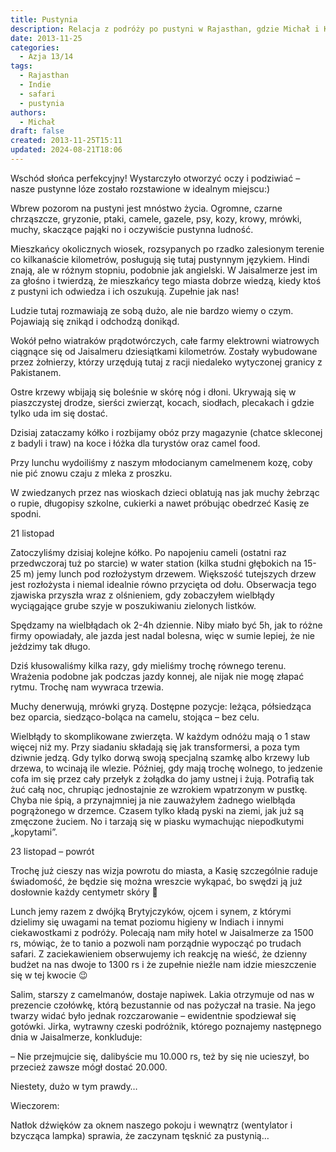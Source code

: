 ```yaml
---
title: Pustynia
description: Relacja z podróży po pustyni w Rajasthan, gdzie Michał i Kasia odkrywają życie na pustyni, spotykają lokalnych mieszkańców i doświadczają uroków safari na wielbłądach.
date: 2013-11-25
categories:
  - Azja 13/14
tags:
  - Rajasthan
  - Indie
  - safari
  - pustynia
authors:
  - Michał
draft: false
created: 2013-11-25T15:11
updated: 2024-08-21T18:06
---
```

Wschód słońca perfekcyjny! Wystarczyło otworzyć oczy i podziwiać – nasze pustynne lóze zostało rozstawione w idealnym miejscu:)

Wbrew pozorom na pustyni jest mnóstwo życia. Ogromne, czarne chrząszcze, gryzonie, ptaki, camele, gazele, psy, kozy, krowy, mrówki, muchy, skaczące pająki no i oczywiście pustynna ludność.

Mieszkańcy okolicznych wiosek, rozsypanych po rzadko zalesionym terenie co kilkanaście kilometrów, posługują się tutaj pustynnym językiem. Hindi znają, ale w różnym stopniu, podobnie jak angielski. W Jaisalmerze jest im za głośno i twierdzą, że mieszkańcy tego miasta dobrze wiedzą, kiedy ktoś z pustyni ich odwiedza i ich oszukują. Zupełnie jak nas!

Ludzie tutaj rozmawiają ze sobą dużo, ale nie bardzo wiemy o czym. Pojawiają się znikąd i odchodzą donikąd.

Wokół pełno wiatraków prądotwórczych, całe farmy elektrowni wiatrowych ciągnące się od Jaisalmeru dziesiątkami kilometrów. Zostały wybudowane przez żołnierzy, którzy urzędują tutaj z racji niedaleko wytyczonej granicy z Pakistanem.

Ostre krzewy wbijają się boleśnie w skórę nóg i dłoni. Ukrywają się w piaszczystej drodze, sierści zwierząt, kocach, siodłach, plecakach i gdzie tylko uda im się dostać.

Dzisiaj zataczamy kółko i rozbijamy obóz przy magazynie (chatce skleconej z badyli i traw) na koce i łóżka dla turystów oraz camel food.

Przy lunchu wydoiliśmy z naszym młodocianym camelmenem kozę, coby nie pić znowu czaju z mleka z proszku.

W zwiedzanych przez nas wioskach dzieci oblatują nas jak muchy żebrząc o rupie, długopisy szkolne, cukierki a nawet próbując obedrzeć Kasię ze spodni.

21 listopad

Zatoczyliśmy dzisiaj kolejne kółko. Po napojeniu cameli (ostatni raz przedwczoraj tuż po starcie) w water station (kilka studni głębokich na 15-25 m) jemy lunch pod rozłożystym drzewem. Większość tutejszych drzew jest rozłożysta i niemal idealnie równo przycięta od dołu. Obserwacja tego zjawiska przyszła wraz z olśnieniem, gdy zobaczyłem wielbłądy wyciągające grube szyje w poszukiwaniu zielonych listków.

Spędzamy na wielbłądach ok 2-4h dziennie. Niby miało być 5h, jak to różne firmy opowiadały, ale jazda jest nadal bolesna, więc w sumie lepiej, że nie jeździmy tak długo.

Dziś kłusowaliśmy kilka razy, gdy mieliśmy trochę równego terenu. Wrażenia podobne jak podczas jazdy konnej, ale nijak nie mogę złapać rytmu. Trochę nam wywraca trzewia.

Muchy denerwują, mrówki gryzą. Dostępne pozycje: leżąca, półsiedząca bez oparcia, siedząco-boląca na camelu, stojąca – bez celu.

Wielbłądy to skomplikowane zwierzęta. W każdym odnóżu mają o 1 staw więcej niż my. Przy siadaniu składają się jak transformersi, a poza tym dziwnie jedzą. Gdy tylko dorwą swoją specjalną szamkę albo krzewy lub drzewa, to wcinają ile wlezie. Później, gdy mają trochę wolnego, to jedzenie cofa im się przez cały przełyk z żołądka do jamy ustnej i żują. Potrafią tak żuć całą noc, chrupiąc jednostajnie ze wzrokiem wpatrzonym w pustkę. Chyba nie śpią, a przynajmniej ja nie zauważyłem żadnego wielbłąda pogrążonego w drzemce. Czasem tylko kładą pyski na ziemi, jak już są zmęczone żuciem. No i tarzają się w piasku wymachując niepodkutymi „kopytami”.

23 listopad – powrót

Trochę już cieszy nas wizja powrotu do miasta, a Kasię szczególnie raduje świadomość, że będzie się można wreszcie wykąpać, bo swędzi ją już dosłownie każdy centymetr skóry 🙂

Lunch jemy razem z dwójką Brytyjczyków, ojcem i synem, z którymi dzielimy się uwagami na temat poziomu higieny w Indiach i innymi ciekawostkami z podróży. Polecają nam miły hotel w Jaisalmerze za 1500 rs, mówiąc, że to tanio a pozwoli nam porządnie wypocząć po trudach safari. Z zaciekawieniem obserwujemy ich reakcję na wieść, że dzienny budżet na nas dwoje to 1300 rs i że zupełnie nieźle nam idzie mieszczenie się w tej kwocie 😉

Salim, starszy z camelmanów, dostaje napiwek. Lakia otrzymuje od nas w prezencie czołówkę, którą bezustannie od nas pożyczał na trasie. Na jego twarzy widać było jednak rozczarowanie – ewidentnie spodziewał się gotówki. Jirka, wytrawny czeski podróżnik, którego poznajemy następnego dnia w Jaisalmerze, konkluduje:

– Nie przejmujcie się, dalibyście mu 10.000 rs, też by się nie ucieszył, bo przecież zawsze mógł dostać 20.000.

Niestety, dużo w tym prawdy…

Wieczorem:

Natłok dźwięków za oknem naszego pokoju i wewnątrz (wentylator i bzycząca lampka) sprawia, że zaczynam tęsknić za pustynią…